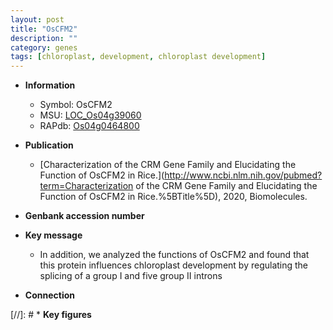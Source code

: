 ```yaml
---
layout: post
title: "OsCFM2"
description: ""
category: genes
tags: [chloroplast, development, chloroplast development]
---
```


* **Information**  
    + Symbol: OsCFM2  
    + MSU: [LOC_Os04g39060](http://rice.uga.edu/cgi-bin/ORF_infopage.cgi?orf=LOC_Os04g39060)  
    + RAPdb: [Os04g0464800](https://rapdb.dna.affrc.go.jp/locus/?name=Os04g0464800)  

* **Publication**  
    + [Characterization of the CRM Gene Family and Elucidating the Function of OsCFM2 in Rice.](http://www.ncbi.nlm.nih.gov/pubmed?term=Characterization of the CRM Gene Family and Elucidating the Function of OsCFM2 in Rice.%5BTitle%5D), 2020, Biomolecules.

* **Genbank accession number**  

* **Key message**  
    + In addition, we analyzed the functions of OsCFM2 and found that this protein influences chloroplast development by regulating the splicing of a group I and five group II introns

* **Connection**  

[//]: # * **Key figures**  


